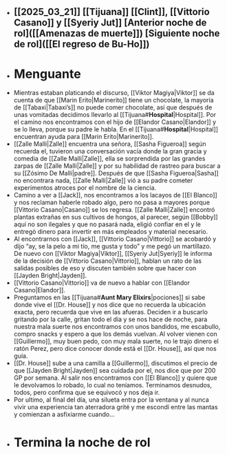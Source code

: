 - [[2025_03_21]]
  [[Tijuana]]
  [[Clint]], [[Vittorio Casano]] y [[Syeriy Jut]]
  [Anterior noche de rol]([[Amenazas de muerte]])
  [Siguiente noche de rol]([[El regreso de Bu-Ho]])
  ---
- # Menguante
- Mientras estaban platicando el discurso, [[Viktor Magiya|Viktor]] se da cuenta de que [[Marin Erito|Marinerito]] tiene un chocolate, la mayoría de [[Tabaxi|Tabaxi’s]] no puede comer chocolate, así que después de unas vomitadas decidimos llevarlo al [[Tijuana#**Hospital**|Hospital]]. Por el camino nos encontramos con el hijo de [[Elandor Casano|Elandor]] y se lo lleva, porque su padre le habla.
  En el [[Tijuana#**Hospital**|Hospital]] encuentran ayuda para [[Marin Erito|Marinerito]].
- [[Zalle Malli|Zalle]] encuentra una señora, [[Sasha Figueroa]] según recuerda el, tuvieron una conversación vacía donde la gran gracia y comedia de [[Zalle Malli|Zalle]], ella se sorprendida por las grandes zarpas de [[Zalle Malli|Zalle]] y por su habilidad de rastreo para buscar a su [[Zósimo De Malli|padre]]. Después de que [[Sasha Figueroa|Sasha]] no encontrara nada, [[Zalle Malli|Zalle]] vió a su padre cometer experimentos atroces por el nombre de la ciencia.
- Camino a ver a [[Jack]], nos encontramos a los lacayos de [[El Blanco]] y nos reclaman haberle robado algo, pero no pasa a mayores porque [[Vittorio Casano|Casano]] se los regresa.
  [[Zalle Malli|Zalle]] encontró plantas extrañas en sus cultivos de hongos, al parecer, según [[Bobby]] aquí no son ilegales y que no pasará nada, eligió confiar en el y le entregó dinero para invertir en más empleados y material necesario.
- Al encontrarnos con [[Jack]], [[Vittorio Casano|Vittorio]] se acobardó y dijo “ay, se la pelo a mi tío, me gusta y todo” y me pegó un martillazo. De nuevo con [[Viktor Magiya|Viktor]], [[Syeriy Jut|Syeriy]] le informa de la decisión de [[Vittorio Casano|Vittorio]], hablan un rato de las salidas posibles de eso y discuten también sobre que hacer con [[Jayden Bright|Jayden]].
- [[Vittorio Casano|Vittorio]] va de nuevo a hablar con [[Elandor Casano|Elandor]].
- Preguntamos en las [[Tijuana#**Aunt Mary Elixirs**|pociones]] si sabe donde vive el [[Dr. House]] y nos dice que no recuerda la ubicación exacta, pero recuerda que vive en las afueras. Deciden ir a buscarlo gritando por la calle, gritan todo el día y se nos hace de noche, para nuestra mala suerte nos encontramos con unos bandidos, me escabullo, compro snacks y espero a que los demás vuelvan. Al volver vienen con [[Guillermo]], muy buen pedo, con muy mala suerte, no le trajo dinero el ratón Perez, pero dice conocer donde está el [[Dr. House]], así que nos guía.
- [[Dr. House]] sube a una camilla a [[Guillermo]], discutimos el precio de que [[Jayden Bright|Jayden]] sea cuidada por el, nos dice que por 200 GP por semana. Al salir nos encontramos con [[El Blanco]] y quiere que le devolvamos lo robado, lo cual no teníamos. Terminamos desnudos, todos, pero confirma que se equivocó y nos deja ir.
- Por ultimo, al final del día, una silueta entra por la ventana y al nunca vivir una experiencia tan aterradora grité y me escondí entre las mantas y comienzan a asfixiarme cuando…
- # Termina la noche de rol